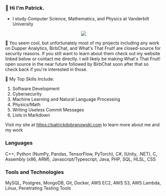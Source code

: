 ### 👋 Hi I'm Patrick.
- I study Computer Science, Mathematics, and Physics at Vanderbilt University

<p align="center" >  
  <a href="https://github.com/anuraghazra/github-readme-stats"> 
<img  src="https://github-readme-stats-one-tau-42.vercel.app/api?username=ZeroDayTea&&show_icons=true&theme=radical"/>
  </a>
  </p>

🔭 You seem cool, but unfortunately most of my projects including any work on Dupper Analytics, BirbChat, and What's That Fruit! are closed-source for security reasons. If you still want to learn about them check out my website linked below or contact me directly. I will likely be making What's That Fruit! open source in the near future followed by BirbChat soon after that so check back if you're interested in those.

🌱 My Top Skills Include:
1. Software Development
2. Cybersecurity
3. Machine Learning and Natural Language Processing
4. Physics/Math
5. Writing Useless Commit Messages
6. Lists in Markdown

Visit my site at https://patrickdobranowski.com to learn more about me and my work

### Languages
C++, Python (NumPy, Pandas, TensorFlow, PyTorch), C#, (Unity, .NET), C, Assembly (x86, ARM), Javascript/Typescript, Java, PHP, SQL, HLSL, CSS

### Tools and Technologies
MySQL, Postgres, MongoDB, Git, Docker, AWS EC2, AWS S3, AWS Lambda, Linux, Penetrating Testing Tools
